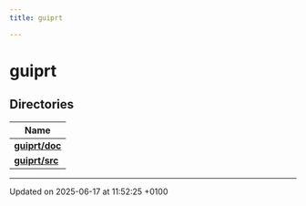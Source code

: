 ```yaml
---
title: guiprt

---
```


# guiprt



## Directories

| Name           |
| -------------- |
| **[guiprt/doc](dir_2b4d7e3968fe717525b779e4780ed9a5.md#dir-guiprt/doc)**  |
| **[guiprt/src](dir_7447c8e6446ba60664134d106c4ecb69.md#dir-guiprt/src)**  |






-------------------------------

Updated on 2025-06-17 at 11:52:25 +0100
